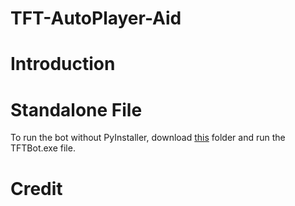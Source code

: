 # TFT-AutoPlayer-Aid

# Introduction

# Standalone File

To run the bot without PyInstaller, download [this](https://www.dropbox.com/sh/qa1u2y0hn75a9m2/AAD96Mmimntuk8_oCMny1bita?dl=0) folder and run the TFTBot.exe file.

# Credit
